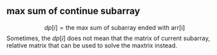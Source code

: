 ## max sum of continue subarray
$$
dp[i] = \text{the max sum of subarray ended with arr[i]}
$$
Sometimes, the $dp[i]$ does not mean that the matrix of current subarray, relative matrix that can be used to solve the maxtrix instead.